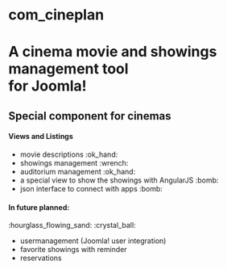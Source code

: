 # com_cineplan
<h1>A cinema movie and showings management tool</br>for Joomla!</h1>
<h2>Special component for cinemas</h2>

<h4>Views and Listings</h4>
<ul>
<li>movie descriptions :ok_hand:</li>
<li>showings management :wrench:</li>
<li>auditorium management :ok_hand:</li>
<li>a special view to show the showings with AngularJS :bomb:</li>
<li>json interface to connect with apps :bomb:</li>
</ul>
<h4>In future planned:</h4>
:hourglass_flowing_sand: :crystal_ball: 
<ul>
<li>usermanagement (Joomla! user integration)</li>
<li>favorite showings with reminder</li>
<li>reservations</li>
</ul>


